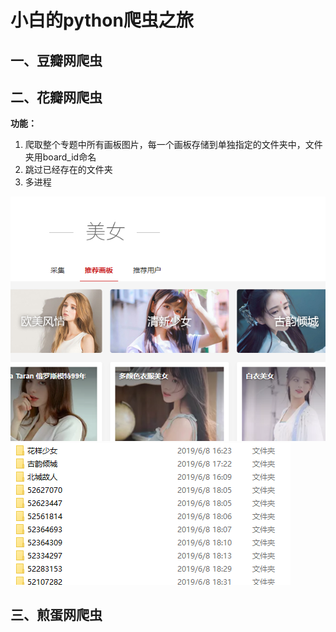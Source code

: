 # 小白的python爬虫之旅
## 一、豆瓣网爬虫
## 二、花瓣网爬虫
**功能：**
1. 爬取整个专题中所有画板图片，每一个画板存储到单独指定的文件夹中，文件夹用board_id命名
2. 跳过已经存在的文件夹
3. 多进程

![2-1](https://github.com/cyuno1/PySpiders/blob/master/Huaban/Huaban_beauty1.png) 
![2-2](https://github.com/cyuno1/PySpiders/blob/master/Huaban/Huaban_beauty2.png) 
## 三、煎蛋网爬虫
